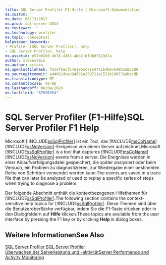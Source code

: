 ```yaml
---
title: SQL Server Profiler F1-Hilfe | Microsoft-Dokumentation
ms.custom: ''
ms.date: 06/13/2017
ms.prod: sql-server-2014
ms.reviewer: ''
ms.technology: profiler
ms.topic: conceptual
helpviewer_keywords:
- Profiler [SQL Server Profiler], help
- SQL Server Profiler, help
ms.assetid: e57b9160-4b78-4353-abb2-bfdbdf523d7a
author: stevestein
ms.author: sstein
ms.openlocfilehash: fa34f8acf54619b3c7154741b4b07640b1683689
ms.sourcegitcommit: ad4d92dce894592a259721a1571b1d8736abacdb
ms.translationtype: MT
ms.contentlocale: de-DE
ms.lasthandoff: 08/04/2020
ms.locfileid: "87696354"
---
```

# <a name="sql-server-profiler-f1-help"></a><span data-ttu-id="f5978-102">SQL Server Profiler (F1-Hilfe)</span><span class="sxs-lookup"><span data-stu-id="f5978-102">SQL Server Profiler F1 Help</span></span>
  <span data-ttu-id="f5978-103">Microsoft [!INCLUDE[ssSqlProfiler](../../includes/sssqlprofiler-md.md)] ist ein Tool, das [!INCLUDE[msCoName](../../includes/msconame-md.md)] [!INCLUDE[ssNoVersion](../../includes/ssnoversion-md.md)]-Ereignisse von einem Server aufzeichnet.</span><span class="sxs-lookup"><span data-stu-id="f5978-103">Microsoft [!INCLUDE[ssSqlProfiler](../../includes/sssqlprofiler-md.md)] is a tool that captures [!INCLUDE[msCoName](../../includes/msconame-md.md)] [!INCLUDE[ssNoVersion](../../includes/ssnoversion-md.md)] events from a server.</span></span> <span data-ttu-id="f5978-104">Die Ereignisse werden in einer Ablaufverfolgungsdatei gespeichert, die später analysiert oder beim Versuch, ein Problem zu diagnostizieren, zur Wiedergabe einer bestimmten Reihe von Schritten verwendet werden kann.</span><span class="sxs-lookup"><span data-stu-id="f5978-104">The events are saved in a trace file that can later be analyzed or used to replay a specific series of steps when trying to diagnose a problem.</span></span>  
  
 <span data-ttu-id="f5978-105">Der folgende Abschnitt enthält die kontextbezogenen Hilfethemen für [!INCLUDE[ssSqlProfiler](../../includes/sssqlprofiler-md.md)].</span><span class="sxs-lookup"><span data-stu-id="f5978-105">The following section contains the context-sensitive help topics for [!INCLUDE[ssSqlProfiler](../../includes/sssqlprofiler-md.md)].</span></span> <span data-ttu-id="f5978-106">Diese Themen sind über die Benutzeroberfläche verfügbar, indem Sie die F1-Taste drücken oder in den Dialogfeldern auf **Hilfe** klicken.</span><span class="sxs-lookup"><span data-stu-id="f5978-106">These topics are available from the user interface by pressing the F1 key or by clicking **Help** in dialog boxes.</span></span>  
  
## <a name="see-also"></a><span data-ttu-id="f5978-107">Weitere Informationen</span><span class="sxs-lookup"><span data-stu-id="f5978-107">See Also</span></span>  
 <span data-ttu-id="f5978-108">[SQL Server Profiler](sql-server-profiler.md) </span><span class="sxs-lookup"><span data-stu-id="f5978-108">[SQL Server Profiler](sql-server-profiler.md) </span></span>  
 [<span data-ttu-id="f5978-109">Überwachen der Serverleistung und -aktivität</span><span class="sxs-lookup"><span data-stu-id="f5978-109">Server Performance and Activity Monitoring</span></span>](../../relational-databases/performance/server-performance-and-activity-monitoring.md)  
  
  
